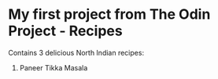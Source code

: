 # My first project from The Odin Project - Recipes

Contains 3 delicious North Indian recipes:
1. Paneer Tikka Masala
